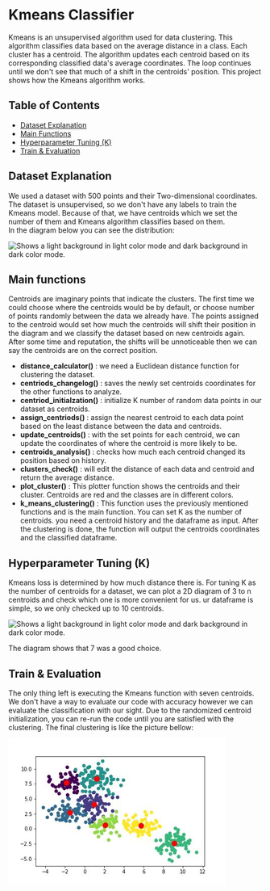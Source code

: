 # Kmeans Classifier
Kmeans is an unsupervised algorithm used for data clustering. This algorithm classifies data based on the average distance in a class.
Each cluster has a centroid. The algorithm updates each centroid based on its corresponding classified data's average coordinates. The loop continues until we don't see that much of a shift in the centroids' position. This project shows how the Kmeans algorithm works.  <br/>

## Table of Contents
- [Dataset Explanation](https://github.com/KimiyaVahidMotlagh/Kmeans_Classifier/blob/main/README.md#dataset-explanation) <br/>
- [Main Functions](https://github.com/KimiyaVahidMotlagh/Kmeans_Classifier/blob/main/README.md#main-functions) <br/>
- [Hyperparameter Tuning (K)](https://github.com/KimiyaVahidMotlagh/Kmeans_Classifier/blob/main/README.md#hyperparameter-tuning-k) <br/>
- [Train & Evaluation](https://github.com/KimiyaVahidMotlagh/Kmeans_Classifier/blob/main/README.md#train--evaluation) <br/>

## Dataset Explanation
We used a dataset with 500 points and their Two-dimensional coordinates. The dataset is unsupervised, so we don't have any labels to train the Kmeans model. Because of that, we have centroids which we set the number of them and Kmeans algorithm classifies based on them. <br/> In the diagram below you can see the distribution:

<picture>
 <source media="(prefers-color-scheme: dark)" srcset="https://github.com/KimiyaVahidMotlagh/Handwritten_Kmeans/blob/main/Pictures/DataDarkmode.jpg">
 <img alt="Shows a light background in light color mode and dark background in dark color mode." src="https://github.com/KimiyaVahidMotlagh/Handwritten_Kmeans/blob/main/Pictures/Data.jpg">
</picture> <br/>

## Main functions
Centroids are imaginary points that indicate the clusters. The first time we could choose where the centroids would be by default, or choose number of points randomly between the data we already have. The points assigned to the centroid would set how much the centroids will shift their position in the diagram and we classify the dataset based on new centroids again. After some time and reputation, the shifts will be unnoticeable then we can say the centroids are on the correct position. <br/> 

- **distance_calculator()** : we need a Euclidean distance function for clustering the dataset. <br/>
- **centriods_changelog()** : saves the newly set centroids coordinates for the other functions to analyze. <br/>
- **centriod_initialzation()** : initialize K number of random data points in our dataset as centroids. <br/>
- **assign_centriods()** : assign the nearest centroid to each data point based on the least distance between the data and centroids. <br/>
- **update_centroids()** : with the set points for each centroid, we can update the coordinates of where the centroid is more likely to be. <br/>
- **centroids_analysis()** : checks how much each centroid changed its position based on history. <br/>
- **clusters_check()** : will edit the distance of each data and centroid and return the average distance. <br/>
- **plot_cluster()** : This plotter function shows the centroids and their cluster. Centroids are red and the classes are in different colors.
- **k_means_clustering()** : This function uses the previously mentioned functions and is the main function. You can set K as the number of centroids. you need a centroid history and the dataframe as input. After the clustering is done, the function will output the centroids coordinates and the classified dataframe.


## Hyperparameter Tuning (K)
Kmeans loss is determined by how much distance there is. For tuning K as the number of centroids for a dataset, we can plot a 2D diagram of 3 to n centroids and check which one is more convenient for us. 
ur dataframe is simple, so we only checked up to 10 centroids.

<picture>
 <source media="(prefers-color-scheme: dark)" srcset="https://github.com/KimiyaVahidMotlagh/Handwritten_Kmeans/blob/main/Pictures/ElbowDarkmode.jpg">
 <img alt="Shows a light background in light color mode and dark background in dark color mode." src="https://github.com/KimiyaVahidMotlagh/Handwritten_Kmeans/blob/main/Pictures/Elbow.jpg">
</picture> <br/>

The diagram shows that 7 was a good choice.

## Train & Evaluation
The only thing left is executing the Kmeans function with seven centroids. We don't have a way to evaluate our code with accuracy however we can evaluate the classification with our sight. Due to the randomized centroid initialization, you can re-run the code until you are satisfied with the clustering.
The final clustering is like the picture bellow:

<picture>
 <source media="(prefers-color-scheme: dark)" srcset= "https://github.com/KimiyaVahidMotlagh/Kmeans_Classifier/blob/main/Pictures/ClusteredDataDark.jpg">
 <img alt="Shows a light background in light color mode and dark background in dark color mode." src= "https://github.com/KimiyaVahidMotlagh/Kmeans_Classifier/blob/main/Pictures/ClusteredData.jpg">
</picture> <br/>

